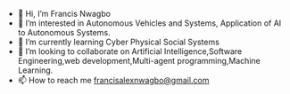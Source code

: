- 👋 Hi, I’m Francis Nwagbo
- 👀 I’m interested in Autonomous Vehicles and Systems, Application of AI to Autonomous Systems.
- 🌱 I’m currently learning Cyber Physical Social Systems
- 💞️ I’m looking to collaborate on Artificial Intelligence,Software Engineering,web development,Multi-agent programming,Machine Learning.
- 📫 How to reach me francisalexnwagbo@gmail.com

<!---
Franlexa/Franlexa is a ✨ special ✨ repository because its `README.md` (this file) appears on your GitHub profile.
You can click the Preview link to take a look at your changes.
--->
